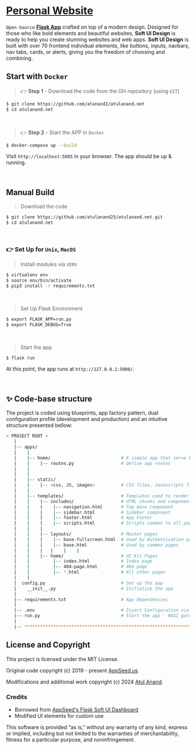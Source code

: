 # [Personal Website](https://atulanand.net/)

`Open-Source` **[Flask App](https://atulanand.net/)** crafted on top of a modern design. Designed for those who like bold elements and beautiful websites, **Soft UI Design** is ready to help you create stunning websites and web apps. **Soft UI Design** is built with over 70 frontend individual elements, like buttons, inputs, navbars, nav tabs, cards, or alerts, giving you the freedom of choosing and combining.


## Start with `Docker`

> 👉 **Step 1** - Download the code from the GH repository (using `GIT`) 

```bash
$ git clone https://github.com/atanand2/atulanand.net
$ cd atulanand.net
```

<br />

> 👉 **Step 2** - Start the APP in `Docker`

```bash
$ docker-compose up --build 
```

Visit `http://localhost:5085` in your browser. The app should be up & running.

<br /> 

## Manual Build

> Download the code 

```bash
$ git clone https://github.com/atulanand25/atulanand.net.git
$ cd atulanand.net
```

<br />

### 👉 Set Up for `Unix`, `MacOS` 

> Install modules via `VENV`  

```bash
$ virtualenv env
$ source env/bin/activate
$ pip3 install -r requirements.txt
```

<br />

> Set Up Flask Environment

```bash
$ export FLASK_APP=run.py
$ export FLASK_DEBUG=True
```

<br />

> Start the app

```bash
$ flask run
```

At this point, the app runs at `http://127.0.0.1:5000/`. 


<br />

## ✨ Code-base structure

The project is coded using blueprints, app factory pattern, dual configuration profile (development and production) and an intuitive structure presented bellow:

```bash
< PROJECT ROOT >
   |
   |-- apps/
   |    |
   |    |-- home/                           # A simple app that serve HTML files
   |    |    |-- routes.py                  # Define app routes
   |    |
   |    |
   |    |-- static/
   |    |    |-- <css, JS, images>          # CSS files, Javascripts files
   |    |
   |    |-- templates/                      # Templates used to render pages
   |    |    |-- includes/                  # HTML chunks and components
   |    |    |    |-- navigation.html       # Top menu component
   |    |    |    |-- sidebar.html          # Sidebar component
   |    |    |    |-- footer.html           # App Footer
   |    |    |    |-- scripts.html          # Scripts common to all pages
   |    |    |
   |    |    |-- layouts/                   # Master pages
   |    |    |    |-- base-fullscreen.html  # Used by Authentication pages
   |    |    |    |-- base.html             # Used by common pages
   |    |    |   |    |    |
   |    |    |-- home/                      # UI Kit Pages
   |    |         |-- index.html            # Index page
   |    |         |-- 404-page.html         # 404 page
   |    |         |-- *.html                # All other pages
   |    |    
   |  config.py                             # Set up the app
   |    __init__.py                         # Initialize the app
   |
   |-- requirements.txt                     # App Dependencies
   |
   |-- .env                                 # Inject Configuration via Environment
   |-- run.py                               # Start the app - WSGI gateway
   |
   |-- ************************************************************************
```
## License and Copyright

This project is licensed under the MIT License.

Original code copyright (c) 2019 - present [AppSeed.us](https://appseed.us).

Modifications and additional work copyright (c) 2024 [Atul Anand](https://atulanand.net).

### Credits
- Borrowed from [AppSeed's Flask Soft UI Dashboard](https://github.com/app-generator/flask-soft-ui-dashboard)
- Modified UI elements for custom use

This software is provided "as is," without any warranty of any kind, express or implied, including but not limited to the warranties of merchantability, fitness for a particular purpose, and noninfringement.
